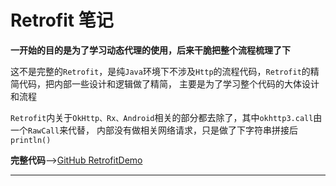 # Retrofit 笔记

**一开始的目的是为了学习动态代理的使用，后来干脆把整个流程梳理了下**

这不是完整的`Retrofit`，是纯`Java`环境下不涉及`Http`的流程代码，`Retrofit`的精简代码，把内部一些设计和逻辑做了精简，
主要是为了学习整个代码的大体设计和流程

`Retrofit`内关于`OkHttp、Rx、Android`相关的部分都去除了，其中`okhttp3.call`由一个`RawCall`来代替，
内部没有做相关网络请求，只是做了下字符串拼接后`println()`

**完整代码**——>[GitHub RetrofitDemo](https://github.com/PoetGcc/RetrofitDemo/tree/master)

***

